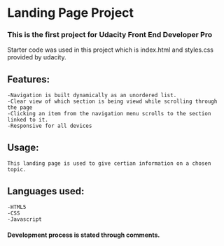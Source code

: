 # Landing Page Project
### This is the first project for Udacity Front End Developer Pro
Starter code was used in this project which is index.html and styles.css provided by udacity.

## Features:
    -Navigation is built dynamically as an unordered list.
    -Clear view of which section is being viewd while scrolling through the page
    -Clicking an item from the navigation menu scrolls to the section linked to it.
    -Responsive for all devices
## Usage:
    This landing page is used to give certian information on a chosen topic.
## Languages used:
    -HTML5
    -CSS
    -Javascript  
#### Development process is stated through comments.


    
